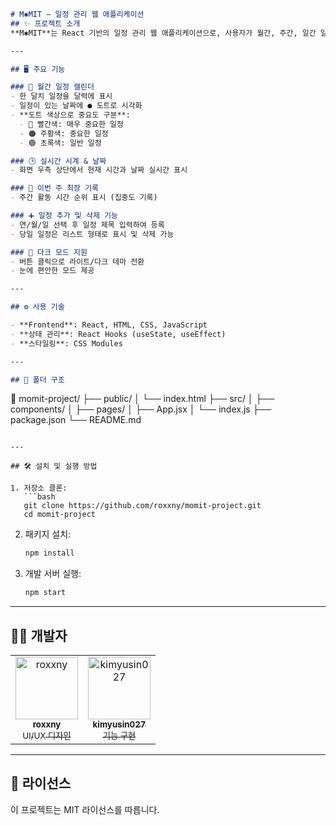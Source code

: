 ```markdown
# M✱MIT – 일정 관리 웹 애플리케이션
## ✨ 프로젝트 소개
**M✱MIT**는 React 기반의 일정 관리 웹 애플리케이션으로, 사용자가 월간, 주간, 일간 일정을 효율적으로 관리할 수 있도록 도와줍니다. 일정의 중요도에 따라 시각적으로 구분되며, 오늘의 할 일과 주간 기록을 한눈에 확인할 수 있습니다.

---

## 🖥 주요 기능

### 📅 월간 일정 캘린더
- 한 달치 일정을 달력에 표시
- 일정이 있는 날짜에 ● 도트로 시각화
- **도트 색상으로 중요도 구분**:
  - 🔴 빨간색: 매우 중요한 일정
  - 🟠 주황색: 중요한 일정
  - 🟢 초록색: 일반 일정

### 🕒 실시간 시계 & 날짜
- 화면 우측 상단에서 현재 시간과 날짜 실시간 표시

### 🧠 이번 주 최장 기록
- 주간 활동 시간 순위 표시 (집중도 기록)

### ➕ 일정 추가 및 삭제 기능
- 연/월/일 선택 후 일정 제목 입력하여 등록
- 당일 일정은 리스트 형태로 표시 및 삭제 가능

### 🌙 다크 모드 지원
- 버튼 클릭으로 라이트/다크 테마 전환
- 눈에 편안한 모드 제공

---

## ⚙️ 사용 기술

- **Frontend**: React, HTML, CSS, JavaScript
- **상태 관리**: React Hooks (useState, useEffect)
- **스타일링**: CSS Modules

---

## 📂 폴더 구조
```

📁 momit-project/
├── public/
│   └── index.html
├── src/
│   ├── components/
│   ├── pages/
│   ├── App.jsx
│   └── index.js
├── package.json
└── README.md

````

---

## 🛠 설치 및 실행 방법

1. 저장소 클론:
   ```bash
   git clone https://github.com/roxxny/momit-project.git
   cd momit-project
````

2. 패키지 설치:

   ```bash
   npm install
   ```

3. 개발 서버 실행:

   ```bash
   npm start
   ```

---

## 👨‍💻 개발자

<table>
  <tr>
    <td align="center">
      <a href="https://github.com/roxxny">
        <img src="https://avatars.githubusercontent.com/u/137818103?v=4" width="100px;" alt="roxxny"/>
        <br /><sub><b>roxxny</b></sub><br />
        <sub>UI/UX 디자인</sub>
      </a>
    </td>
    <td align="center">
      <a href="https://github.com/kimyusin027">
        <img src="https://avatars.githubusercontent.com/u/117889573?v=4" width="100px;" alt="kimyusin027"/>
        <br /><sub><b>kimyusin027</b></sub><br />
        <sub>기능 구현</sub>
      </a>
    </td>
  </tr>
</table>

---

## 📃 라이선스

이 프로젝트는 MIT 라이선스를 따릅니다.

```